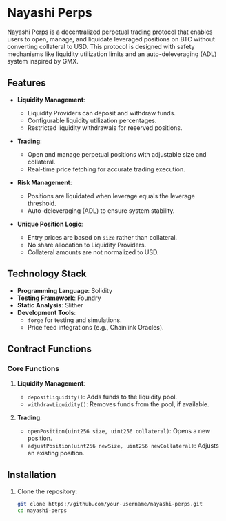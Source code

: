 # Nayashi Perps

Nayashi Perps is a decentralized perpetual trading protocol that enables users to open, manage, and liquidate leveraged positions on BTC without converting collateral to USD. This protocol is designed with safety mechanisms like liquidity utilization limits and an auto-deleveraging (ADL) system inspired by GMX.

## Features

- **Liquidity Management**:
  - Liquidity Providers can deposit and withdraw funds.
  - Configurable liquidity utilization percentages.
  - Restricted liquidity withdrawals for reserved positions.

- **Trading**:
  - Open and manage perpetual positions with adjustable size and collateral.
  - Real-time price fetching for accurate trading execution.

- **Risk Management**:
  - Positions are liquidated when leverage equals the  leverage threshold.
  - Auto-deleveraging (ADL) to ensure system stability.

- **Unique Position Logic**:
  - Entry prices are based on `size` rather than collateral.
  - No share allocation to Liquidity Providers.
  - Collateral amounts are not normalized to USD.

## Technology Stack

- **Programming Language**: Solidity
- **Testing Framework**: Foundry
- **Static Analysis**: Slither
- **Development Tools**: 
  - `forge` for testing and simulations.
  - Price feed integrations (e.g., Chainlink Oracles).

## Contract Functions

### Core Functions

1. **Liquidity Management**:
    - `depositLiquidity()`: Adds funds to the liquidity pool.
    - `withdrawLiquidity()`: Removes funds from the pool, if available.

2. **Trading**:
    - `openPosition(uint256 size, uint256 collateral)`: Opens a new position.
    - `adjustPosition(uint256 newSize, uint256 newCollateral)`: Adjusts an existing position.



## Installation

1. Clone the repository:

   ```bash
   git clone https://github.com/your-username/nayashi-perps.git
   cd nayashi-perps
